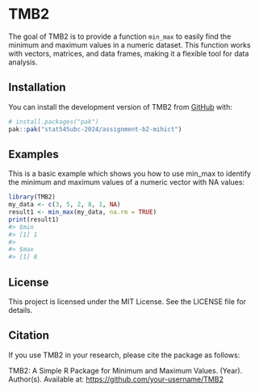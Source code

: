 
<!-- README.md is generated from README.Rmd. Please edit that file -->

# TMB2

<!-- badges: start -->
<!-- badges: end -->

The goal of TMB2 is to provide a function `min_max` to easily find the
minimum and maximum values in a numeric dataset. This function works
with vectors, matrices, and data frames, making it a flexible tool for
data analysis.

## Installation

You can install the development version of TMB2 from
[GitHub](https://github.com/) with:

``` r
# install.packages("pak")
pak::pak("stat545ubc-2024/assignment-b2-mihict")
```

## Examples

This is a basic example which shows you how to use min_max to identify
the minimum and maximum values of a numeric vector with NA values:

``` r
library(TMB2)
my_data <- c(3, 5, 2, 8, 1, NA)
result1 <- min_max(my_data, na.rm = TRUE)
print(result1)
#> $min
#> [1] 1
#> 
#> $max
#> [1] 8
```

## License

This project is licensed under the MIT License. See the LICENSE file for
details.

## Citation

If you use TMB2 in your research, please cite the package as follows:

TMB2: A Simple R Package for Minimum and Maximum Values. (Year).
Author(s). Available at: <https://github.com/your-username/TMB2>
